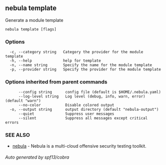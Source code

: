 ## nebula template

Generate a module template

```
nebula template [flags]
```

### Options

```
  -c, --category string   Category the provider for the module template
  -h, --help              help for template
  -n, --name string       Specify the name for the module template
  -p, --provider string   Specify the provider for the module template
```

### Options inherited from parent commands

```
      --config string      config file (default is $HOME/.nebula.yaml)
      --log-level string   Log level (debug, info, warn, error) (default "warn")
      --no-color           Disable colored output
  -o, --output string      output directory (default "nebula-output")
      --quiet              Suppress user messages
      --silent             Suppress all messages except critical errors
```

### SEE ALSO

* [nebula](nebula.md)	 - Nebula is a multi-cloud offensive security testing toolkit.

###### Auto generated by spf13/cobra
